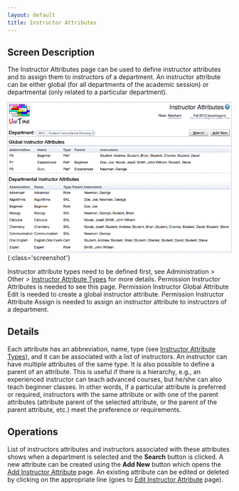 ```yaml
---
layout: default
title: Instructor Attributes
---
```



## Screen Description

The Instructor Attributes page can be used to define instructor attributes and to assign them to instructors of a department. An instructor attribute can be either global (for all departments of the academic session) or departmental (only related to a particular department).

![Instructor Attributes](images/instructor-attributes-1.png){:class='screenshot'}

Instructor attribute types need to be defined first, see Administration > Other > [Instructor Attribute Types](instructor-attribute-types) for more details. Permission Instructor Attributes is needed to see this page. Permission Instructor Global Attribute Edit is needed to create a global instructor attribute. Permission Instructor Attribute Assign is needed to assign an instructor attribute to instructors of a department.

## Details

Each attribute has an abbreviation, name, type (see [Instructor Attribute Types](instructor-attribute-types)), and it can be associated with a list of instructors. An instructor can have multiple attributes of the same type. It is also possible to define a parent of an attribute. This is useful if there is a hierarchy, e.g., an experienced instructor can teach advanced courses, but he/she can also teach beginner classes. In other words, if a particular attribute is preferred or required, instructors with the same attribute or with one of the parent attributes (attribute parent of the selected attribute, or the parent of the parent attribute, etc.) meet the preference or requirements.

## Operations

List of instructors attributes and instructors associated with these attributes shows when a department is selected and the **Search** button is clicked. A new attribute can be created using the **Add New** button which opens the [Add Instructor Attribute](add-instructor-attribute) page. An existing attribute can be edited or deleted by clicking on the appropriate line (goes to [Edit Instructor Attribute](edit-instructor-attribute) page).
